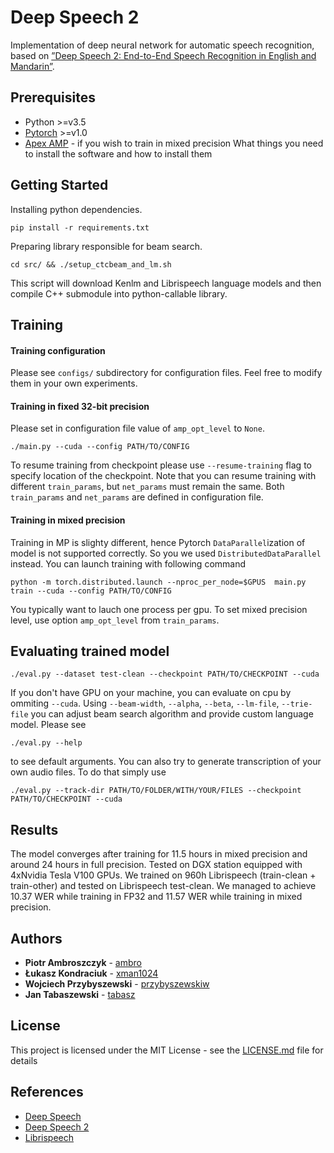 # Deep Speech 2

Implementation of deep neural network for automatic speech recognition, based on [”Deep Speech 2: End-to-End Speech Recognition in English and Mandarin”](https://arxiv.org/pdf/1512.02595.pdf).

## Prerequisites
* Python >=v3.5
* [Pytorch](https://pytorch.org/) >=v1.0
* [Apex AMP](https://nvidia.github.io/apex/amp.html) - if you wish to train in mixed precision
What things you need to install the software and how to install them

## Getting Started
Installing python dependencies.
```
pip install -r requirements.txt
```
Preparing library responsible for beam search.
```
cd src/ && ./setup_ctcbeam_and_lm.sh
```
This script will download Kenlm and Librispeech language models and then compile C++ submodule into python-callable library.
## Training
#### Training configuration
Please see `configs/` subdirectory for configuration files. Feel free to modify them in your own experiments.
#### Training in fixed 32-bit precision
Please set in configuration file value of `amp_opt_level` to `None`.
```
./main.py --cuda --config PATH/TO/CONFIG
```
To resume training from checkpoint please use `--resume-training` flag to specify location of the checkpoint.
Note that you can resume training with different `train_params`, but `net_params` must remain the same.
Both `train_params` and `net_params` are defined in configuration file.
#### Training in mixed precision
Training in MP is slighty different, hence Pytorch `DataParallel`ization of model is not supported correctly. 
So you we used `DistributedDataParallel` instead. You can launch training with following command
```
python -m torch.distributed.launch --nproc_per_node=$GPUS  main.py train --cuda --config PATH/TO/CONFIG
```
You typically want to lauch one process per gpu. To set mixed precision level, use option `amp_opt_level` from `train_params`.
## Evaluating trained model
```
./eval.py --dataset test-clean --checkpoint PATH/TO/CHECKPOINT --cuda
```
If you don't have GPU on your machine, you can evaluate on cpu by ommiting `--cuda`.
Using `--beam-width`, `--alpha`, `--beta`, `--lm-file`, `--trie-file` you can adjust beam search algorithm and provide custom language model. Please see
```
./eval.py --help
```
to see default arguments.
You can also try to generate transcription of your own audio files. To do that simply use
```
./eval.py --track-dir PATH/TO/FOLDER/WITH/YOUR/FILES --checkpoint PATH/TO/CHECKPOINT --cuda
```
## Results
The model converges after training for 11.5 hours in mixed precision and around 24 hours in full precision. Tested on DGX station equipped with 4xNvidia Tesla V100 GPUs. We trained on 960h Librispeech (train-clean + train-other) and tested on Librispeech test-clean.
We managed to achieve 10.37 WER while training in FP32 and 11.57 WER while training in mixed precision.


## Authors

* **Piotr Ambroszczyk** - [ambro](https://github.com/ambro)
* **Łukasz Kondraciuk** - [xman1024](https://github.com/xman1024)
* **Wojciech Przybyszewski** - [przybyszewskiw](https://github.com/przybyszewskiw)
* **Jan Tabaszewski** - [tabasz](https://github.com/tabasz)


## License

This project is licensed under the MIT License - see the [LICENSE.md](LICENSE.md) file for details

## References
* [Deep Speech](https://arxiv.org/pdf/1412.5567.pdf)
* [Deep Speech 2](https://arxiv.org/pdf/1512.02595.pdf)
* [Librispeech](http://www.openslr.org/12)

